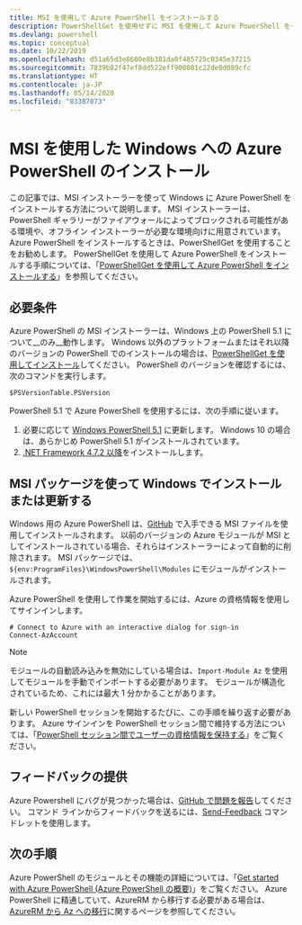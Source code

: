 ```yaml
---
title: MSI を使用して Azure PowerShell をインストールする
description: PowerShellGet を使用せずに MSI を使用して Azure PowerShell をインストールする方法
ms.devlang: powershell
ms.topic: conceptual
ms.date: 10/22/2019
ms.openlocfilehash: d51a65d3e8600e8b381da0f485725c0345e37215
ms.sourcegitcommit: 7839b82f47ef8dd522eff900081c22de0d089cfc
ms.translationtype: HT
ms.contentlocale: ja-JP
ms.lasthandoff: 05/14/2020
ms.locfileid: "83387073"
---
```

# <a name="install-azure-powershell-on-windows-with-msi"></a>MSI を使用した Windows への Azure PowerShell のインストール

この記事では、MSI インストーラーを使って Windows に Azure PowerShell をインストールする方法について説明します。 MSI インストーラーは、PowerShell ギャラリーがファイアウォールによってブロックされる可能性がある環境や、オフライン インストーラーが必要な環境向けに用意されています。 Azure PowerShell をインストールするときは、PowerShellGet を使用することをお勧めします。 PowerShellGet を使用して Azure PowerShell をインストールする手順については、「[PowerShellGet を使用して Azure PowerShell をインストールする](install-az-ps.md)」を参照してください。

## <a name="requirements"></a>必要条件

Azure PowerShell の MSI インストーラーは、Windows 上の PowerShell 5.1 について__のみ__動作します。 Windows 以外のプラットフォームまたはそれ以降のバージョンの PowerShell でのインストールの場合は、[PowerShellGet を使用してインストール](install-az-ps.md)してください。
PowerShell のバージョンを確認するには、次のコマンドを実行します。

```powershell-interactive
$PSVersionTable.PSVersion
```

PowerShell 5.1 で Azure PowerShell を使用するには、次の手順に従います。

1. 必要に応じて [Windows PowerShell 5.1](/powershell/scripting/install/installing-windows-powershell#upgrading-existing-windows-powershell) に更新します。 Windows 10 の場合は、あらかじめ PowerShell 5.1 がインストールされています。
2. [.NET Framework 4.7.2 以降](/dotnet/framework/install)をインストールします。

## <a name="install-or-update-on-windows-using-the-msi-package"></a>MSI パッケージを使って Windows でインストールまたは更新する

Windows 用の Azure PowerShell は、[GitHub](https://github.com/Azure/azure-powershell/releases/tag/v1.8.0-April2019) で入手できる MSI ファイルを使用してインストールされます。 以前のバージョンの Azure モジュールが MSI としてインストールされている場合、それらはインストーラーによって自動的に削除されます。 MSI パッケージでは、`${env:ProgramFiles}\WindowsPowerShell\Modules` にモジュールがインストールされます。

Azure PowerShell を使用して作業を開始するには、Azure の資格情報を使用してサインインします。

```powershell-interactive
# Connect to Azure with an interactive dialog for sign-in
Connect-AzAccount
```

> [!NOTE]
>
> モジュールの自動読み込みを無効にしている場合は、`Import-Module Az` を使用してモジュールを手動でインポートする必要があります。 モジュールが構造化されているため、これには最大 1 分かかることがあります。

新しい PowerShell セッションを開始するたびに、この手順を繰り返す必要があります。 Azure サインインを PowerShell セッション間で維持する方法については、「[PowerShell セッション間でユーザーの資格情報を保持する](context-persistence.md)」をご覧ください。

## <a name="provide-feedback"></a>フィードバックの提供

Azure Powershell にバグが見つかった場合は、[GitHub で問題を報告](https://github.com/Azure/azure-powershell/issues)してください。
コマンド ラインからフィードバックを送るには、[Send-Feedback](/powershell/module/az.accounts/send-feedback) コマンドレットを使用します。

## <a name="next-steps"></a>次の手順

Azure PowerShell のモジュールとその機能の詳細については、「[Get started with Azure PowerShell (Azure PowerShell の概要)](get-started-azureps.md)」をご覧ください。
Azure PowerShell に精通していて、AzureRM から移行する必要がある場合は、[AzureRM から Az への移行](migrate-from-azurerm-to-az.md)に関するページを参照してください。
